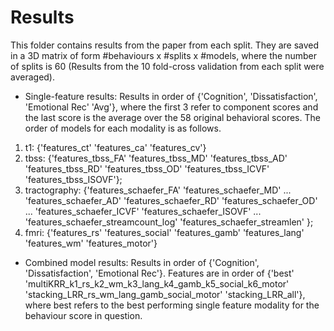 # Results
This folder contains results from the paper from each split. They are saved in a 3D matrix of form #behaviours x #splits x #models, where the number of splits is 60 (Results from the 10 fold-cross validation from each split were averaged). 
* Single-feature results: Results in order of {'Cognition', 'Dissatisfaction', 'Emotional Rec' 'Avg'}, where the first 3 refer to component scores and the last score is the average over the 58 original behavioral scores. The order of models for each modality is as follows.
1. t1: {'features_ct' 'features_ca' 'features_cv'}
2. tbss: {'features_tbss_FA' 'features_tbss_MD' 'features_tbss_AD' 'features_tbss_RD' 'features_tbss_OD' 'features_tbss_ICVF' 'features_tbss_ISOVF'};
3. tractography: {'features_schaefer_FA' 'features_schaefer_MD' ...
    'features_schaefer_AD' 'features_schaefer_RD' 'features_schaefer_OD' ...
    'features_schaefer_ICVF' 'features_schaefer_ISOVF' ...
    'features_schaefer_streamcount_log' 'features_schaefer_streamlen' };
4. fmri: {'features_rs' 'features_social' 'features_gamb' 'features_lang' 'features_wm' 'features_motor'}
* Combined model results: Results in order of {'Cognition', 'Dissatisfaction', 'Emotional Rec'}. Features are in order of {'best' 'multiKRR_k1_rs_k2_wm_k3_lang_k4_gamb_k5_social_k6_motor' 'stacking_LRR_rs_wm_lang_gamb_social_motor' 'stacking_LRR_all'}, where best refers to the best performing single feature modality for the behaviour score in question.
